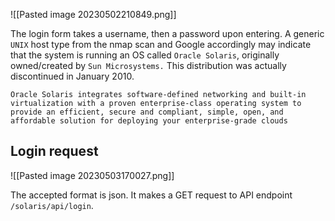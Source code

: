 ![[Pasted image 20230502210849.png]]

The login form takes a username, then a password upon entering. A generic `UNIX` host type from the nmap scan and Google accordingly may indicate that the system is running an OS called `Oracle Solaris`, originally owned/created by `Sun Microsystems.` This distribution was actually discontinued in January 2010.

`Oracle Solaris integrates software-defined networking and built-in virtualization with a proven enterprise-class operating system to provide an efficient, secure and compliant, simple, open, and affordable solution for deploying your enterprise-grade clouds`

## Login request
![[Pasted image 20230503170027.png]]

The accepted format is json. It makes a GET request to API endpoint `/solaris/api/login`.


